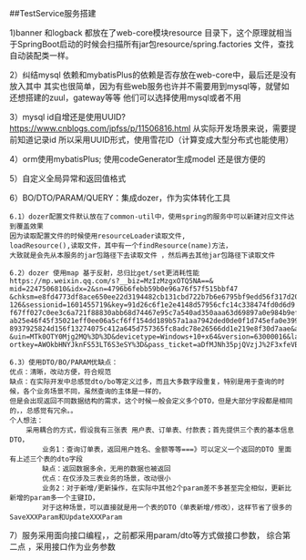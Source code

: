 ##TestService服务搭建

1)banner 和logback 都放在了web-core模块resource 目录下，这个原理就相当于SpringBoot启动的时候会扫描所有jar包resource/spring.factories
文件，查找自动装配类一样。

2）纠结mysql 依赖和mybatisPlus的依赖是否存放在web-core中，最后还是没有放入其中
其实也很简单，因为有些web服务也许并不需要用到mysql等，就譬如还想搭建的zuul，gateway等等 他们可以选择使用mysql或者不用

3）mysql id自增还是使用UUID?
https://www.cnblogs.com/jpfss/p/11506816.html
从实际开发场景来说，需要提前知道记录id 所以采用UUID形式，使用雪花ID（计算变成大型分布式也能使用）

4）orm使用mybatisPlus; 使用codeGenerator生成model 还是很方便的

5）自定义全局异常和返回值格式

6）BO/DTO/PARAM/QUERY：集成dozer，作为实体转化工具

    6.1）dozer配置文件默认放在了common-util中，使用spring的服务中可以新建对应文件达到覆盖效果
    因为读取配置文件的时候使用resourceLoader读取文件, 
    loadResource(),读取文件，其中有一个findResource(name)方法，
    大致就是会先从本服务的jar包路径下去读取文件 ，然后再去其他jar包路径下读取文件
    
    6.2）dozer 使用map 基于反射，总归比get/set更消耗性能
    https://mp.weixin.qq.com/s?__biz=MzIzMzgxOTQ5NA==&
    mid=2247506810&idx=2&sn=4796b6febb59b0e96a76f57f515bbf47
    &chksm=e8fd4773df8ace650ee22d3194482cb131cbd722b7b6e6795bf9edd56f317d20c5bb0711da41&scene=
    126&sessionid=1601455719&key=91d26c6f1e2e4148d57956cfc14c338474fd0d6d9
    f67ff027c0ee3c6a721f88830abb68d74467e95c7a540ad350aaa63d69897a0e984b9efee
    ab25e46f45f35021eff0ee06a5cf6ff154dd189b57a1aa7942ded0de0f1d745efa0e399e5
    8937925824d156f13274075c412a645d757365fc8adc78e26566dd1e219e8f30d7aae&ascene=1
    &uin=MTk0OTY0Mjg2MQ%3D%3D&devicetype=Windows+10+x64&version=63000016&lang=zh_CN&exp
    ortkey=AWOkbHNYJknFS53LT6S3eSY%3D&pass_ticket=aDfMJNh35pjQVzjJ%2F3xfeVBcRJekyz%2BrdRm2Tu6bjtxiwX%2BUMNtqyOY4yDmaYcEM&wx_header=0
    
    6.3）使用DTO/BO/PARAM优缺点：
    优点：清晰，改动方便，符合规范
    缺点：在实际开发中总感觉dto/bo等定义过多，而且大多数字段重复，特别是用于查询的时候，各个业务场景不同，虽然查询的主体是一样的，
    但是会出现返回不同数据结构的需求，这个时候一般会定义多个DTO，但是大部分字段都是相同的，，总感觉有冗余。。
    个人想法：
        采用耦合的方式，假设我有三张表 用户表、订单表、付款表；首先提供三个表的基本信息DTO，
            业务1：查询订单表，返回用户姓名、金额等等===》可以定义一个返回的DTO 里面有上述三个表的dto字段
            缺点：返回数据多余，无用的数据也被返回
            优点：在仅涉及三表业务的场景，改动很小
            业务2：对于新增/更新操作，在实际中其他2个param差不多甚至完全相似，更新比新增的param多一个主键ID，
            对于这种场景，可以直接就是用一个表的DTO（单表新增/修改），这样节省了很多的SaveXXXParam和UpdateXXXParam
            
7）服务采用面向接口编程，，之前都采用param/dto等方式做接口参数，
综合第二点 ，采用接口作为业务参数
        
    